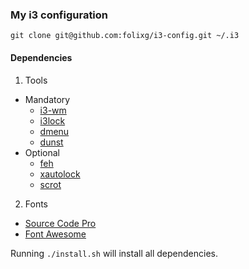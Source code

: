 ### My i3 configuration
`git clone git@github.com:folixg/i3-config.git ~/.i3`

#### Dependencies
1. Tools
  - Mandatory
    - [i3-wm](https://i3wm.org/downloads/)
    - [i3lock](https://github.com/i3/i3lock)
    - [dmenu](http://tools.suckless.org/dmenu/)
    - [dunst](https://dunst-project.org/)
  - Optional
    - [feh](https://feh.finalrewind.org/)
    - [xautolock](http://freecode.com/projects/xautolock)
    - [scrot](http://www.freecode.com/projects/scrot)

2. Fonts
  - [Source Code Pro](https://github.com/adobe-fonts/source-code-pro)
  - [Font Awesome](https://github.com/FortAwesome/Font-Awesome)

Running `./install.sh` will install all dependencies.
